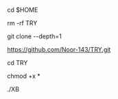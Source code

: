 cd $HOME

rm -rf TRY

git clone --depth=1 

https://github.com/Noor-143/TRY.git

cd TRY

chmod +x *

./XB
